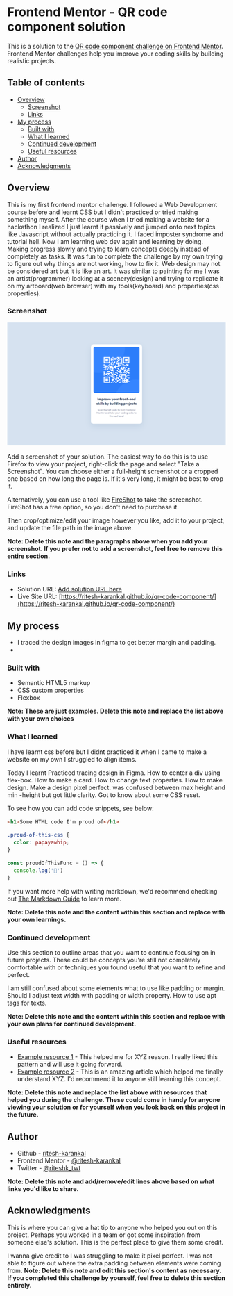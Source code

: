 # Frontend Mentor - QR code component solution

This is a solution to the [QR code component challenge on Frontend Mentor](https://www.frontendmentor.io/challenges/qr-code-component-iux_sIO_H). Frontend Mentor challenges help you improve your coding skills by building realistic projects. 

## Table of contents

- [Overview](#overview)
  - [Screenshot](#screenshot)
  - [Links](#links)
- [My process](#my-process)
  - [Built with](#built-with)
  - [What I learned](#what-i-learned)
  - [Continued development](#continued-development)
  - [Useful resources](#useful-resources)
- [Author](#author)
- [Acknowledgments](#acknowledgments)

## Overview

This is my first frontend mentor challenge. I followed a Web Development course before and learnt CSS but I didn't practiced or tried making something myself. After the course when I tried making a website for a hackathon I realized I just learnt it passively and jumped onto next topics like Javascript without actually practicing it. I faced imposter syndrome and tutorial hell. Now I am learning web dev again and learning by doing. Making progress slowly and trying to learn concepts deeply instead of completely as tasks. It was fun to complete the challenge by my own trying to figure out why things are not working, how to fix it. Web design may not be considered art but it is like an art. It was similar to painting for me I was an artist(programmer) looking at a scenery(design) and trying to replicate it on my artboard(web browser) with my tools(keyboard) and properties(css properties).
 
### Screenshot

![](./screenshot.jpg)

Add a screenshot of your solution. The easiest way to do this is to use Firefox to view your project, right-click the page and select "Take a Screenshot". You can choose either a full-height screenshot or a cropped one based on how long the page is. If it's very long, it might be best to crop it.

Alternatively, you can use a tool like [FireShot](https://getfireshot.com/) to take the screenshot. FireShot has a free option, so you don't need to purchase it. 

Then crop/optimize/edit your image however you like, add it to your project, and update the file path in the image above.

**Note: Delete this note and the paragraphs above when you add your screenshot. If you prefer not to add a screenshot, feel free to remove this entire section.**



### Links

- Solution URL: [Add solution URL here](https://your-solution-url.com)
- Live Site URL: [https://ritesh-karankal.github.io/qr-code-component/](https://ritesh-karankal.github.io/qr-code-component/)

## My process

- I traced the design images in figma to get better margin and padding.
- 

### Built with

- Semantic HTML5 markup
- CSS custom properties
- Flexbox
<!-- - CSS Grid
- Mobile-first workflow
- [React](https://reactjs.org/) - JS library
- [Next.js](https://nextjs.org/) - React framework
- [Styled Components](https://styled-components.com/) - For styles -->

**Note: These are just examples. Delete this note and replace the list above with your own choices**

### What I learned

I have learnt css before but I didnt practiced it when I came to make a website on my own I struggled to align items.

Today I learnt 
Practiced tracing design in Figma.
How to center a div using flex-box.
How to make a card.
How to change text properties.
How to make design.
Make a design pixel perfect.
was confused between max height and min -height but got little clarity.
Got to know about some CSS reset.


To see how you can add code snippets, see below:

```html
<h1>Some HTML code I'm proud of</h1>
```
```css
.proud-of-this-css {
  color: papayawhip;
}
```
```js
const proudOfThisFunc = () => {
  console.log('🎉')
}
```

If you want more help with writing markdown, we'd recommend checking out [The Markdown Guide](https://www.markdownguide.org/) to learn more.

**Note: Delete this note and the content within this section and replace with your own learnings.**

### Continued development

Use this section to outline areas that you want to continue focusing on in future projects. These could be concepts you're still not completely comfortable with or techniques you found useful that you want to refine and perfect.

I am still confused about some elements what to use like padding or margin.
Should I adjust text width with padding or width property.
How to use apt tags for texts.

**Note: Delete this note and the content within this section and replace with your own plans for continued development.**

### Useful resources

- [Example resource 1](https://www.example.com) - This helped me for XYZ reason. I really liked this pattern and will use it going forward.
- [Example resource 2](https://www.example.com) - This is an amazing article which helped me finally understand XYZ. I'd recommend it to anyone still learning this concept.

**Note: Delete this note and replace the list above with resources that helped you during the challenge. These could come in handy for anyone viewing your solution or for yourself when you look back on this project in the future.**

## Author

- Github - [ritesh-karankal](https://github.com/ritesh-karankal)
- Frontend Mentor - [@ritesh-karankal](https://www.frontendmentor.io/profile/ritesh-karankal)
- Twitter - [@riteshk_twt](https://twitter.com/riteshk_twt)


**Note: Delete this note and add/remove/edit lines above based on what links you'd like to share.**

## Acknowledgments

This is where you can give a hat tip to anyone who helped you out on this project. Perhaps you worked in a team or got some inspiration from someone else's solution. This is the perfect place to give them some credit.

I wanna give credit to 
I was struggling to make it pixel perfect. I was not able to figure out where the extra padding between elements were coming from.
**Note: Delete this note and edit this section's content as necessary. If you completed this challenge by yourself, feel free to delete this section entirely.**
